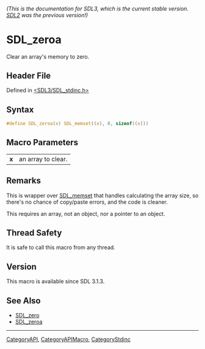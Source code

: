###### (This is the documentation for SDL3, which is the current stable version. [SDL2](https://wiki.libsdl.org/SDL2/) was the previous version!)
# SDL_zeroa

Clear an array's memory to zero.

## Header File

Defined in [<SDL3/SDL_stdinc.h>](https://github.com/libsdl-org/SDL/blob/main/include/SDL3/SDL_stdinc.h)

## Syntax

```c
#define SDL_zeroa(x) SDL_memset((x), 0, sizeof((x)))
```

## Macro Parameters

|       |                    |
| ----- | ------------------ |
| **x** | an array to clear. |

## Remarks

This is wrapper over [SDL_memset](SDL_memset) that handles calculating the
array size, so there's no chance of copy/paste errors, and the code is
cleaner.

This requires an array, not an object, nor a pointer to an object.

## Thread Safety

It is safe to call this macro from any thread.

## Version

This macro is available since SDL 3.1.3.

## See Also

- [SDL_zero](SDL_zero)
- [SDL_zeroa](SDL_zeroa)

----
[CategoryAPI](CategoryAPI), [CategoryAPIMacro](CategoryAPIMacro), [CategoryStdinc](CategoryStdinc)

